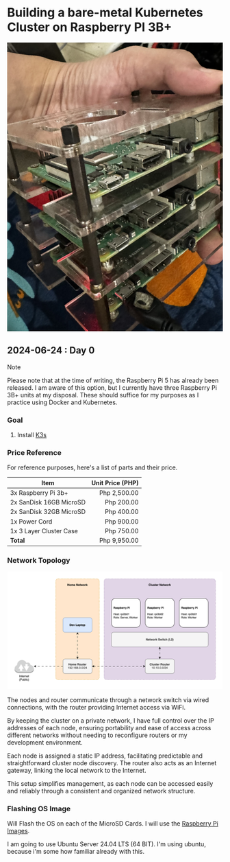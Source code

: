 # Building a bare-metal Kubernetes Cluster on Raspberry PI 3B+

![RaspberryImage](/assets/img/rpi-image.jpeg)

## 2024-06-24 : Day 0

> [!NOTE]
> Please note that at the time of writing, the Raspberry Pi 5 has already been released. I am aware of this option, but I currently have three Raspberry Pi 3B+ units at my disposal. These should suffice for my purposes as I practice using Docker and Kubernetes.

### Goal

1. Install [K3s](https://k3s.io)

### Price Reference

For reference purposes, here's a list of parts and their price.

| Item                    | Unit Price (PHP) |
| ----------------------- | ----------------:|
| 3x Raspberry Pi 3b+     | Php 2,500.00     |
| 2x SanDisk 16GB MicroSD | Php 200.00       |
| 2x SanDisk 32GB MicroSD | Php 400.00       |
| 1x Power Cord           | Php 900.00       |
| 1x 3 Layer Cluster Case | Php 750.00       |
| **Total**               | Php 9,950.00     |

### Network Topology

![NetworkTopology](/assets/img/Network%20Topology.svg)

The nodes and router communicate through a network switch via wired connections, with the router providing Internet access via WiFi.

By keeping the cluster on a private network, I have full control over the IP addresses of each node, ensuring portability and ease of access across different networks without needing to reconfigure routers or my development environment.

Each node is assigned a static IP address, facilitating predictable and straightforward cluster node discovery. The router also acts as an Internet gateway, linking the local network to the Internet.

This setup simplifies management, as each node can be accessed easily and reliably through a consistent and organized network structure.

### Flashing OS Image

Will Flash the OS on each of the MicroSD Cards. I will use the [Raspberry Pi Images](https://www.raspberrypi.com/software/).

I am going to use Ubuntu Server 24.04 LTS (64 BIT). I'm using ubuntu, because i'm some how familiar already with this.

